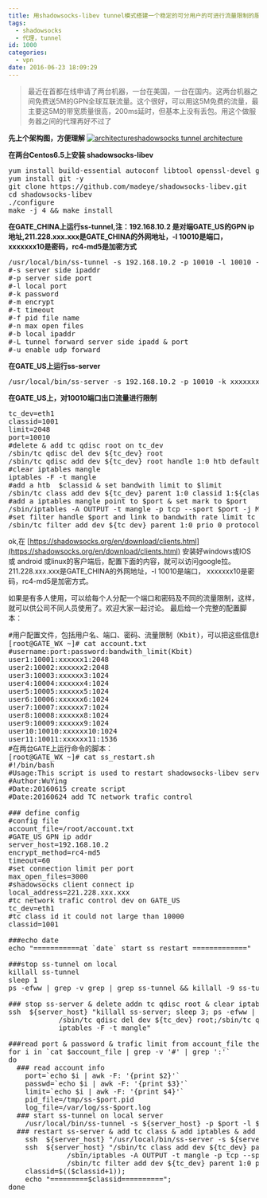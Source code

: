 ```yaml
---
title: 用shadowsocks-libev tunnel模式搭建一个稳定的可分用户的可进行流量限制的服务器之间的代理
tags:
  - shadowsocks
  - 代理，tunnel
id: 1000
categories:
  - vpn
date: 2016-06-23 18:09:29
---
```


> 最近在首都在线申请了两台机器，一台在美国，一台在国内。这两台机器之间免费送5M的GPN全球互联流量。这个很好，可以用这5M免费的流量，最主要这5M的带宽质量很高，200ms延时，但基本上没有丢包。用这个做服务器之间的代理再好不过了

**先上个架构图，方便理解**
[![architecture](http://www.m690.com/wp-content/uploads/2016/06/architecture-1024x539.jpg)shadowsocks tunnel architecture](http://www.m690.com/wp-content/uploads/2016/06/architecture.jpg)

**在两台Centos6.5上安装 shadowsocks-libev**
<pre>
yum install build-essential autoconf libtool openssl-devel gcc -y
yum install git -y
git clone https://github.com/madeye/shadowsocks-libev.git
cd shadowsocks-libev
./configure
make -j 4 && make install
</pre>

**在GATE_CHINA上运行ss-tunnel,注：192.168.10.2 是对端GATE_US的GPN ip地址,211.228.xxx.xxx是GATE_CHINA的外网地址，-l 10010是端口， xxxxxxx10是密码，rc4-md5是加密方式**
<pre>
/usr/local/bin/ss-tunnel -s 192.168.10.2 -p 10010 -l 10010 -k xxxxxxx10 -m rc4-md5 -t 60 -f /tmp/ss-10010.pid -n 3000 -b 221.228.109.xxx -L 192.168.10.2:10010 -u
#-s server side ipaddr
#-p server side port
#-l local port
#-k password
#-m encrypt
#-t timeout
#-f pid file name
#-n max open files
#-b local ipaddr
#-L tunnel forward server side ipadd & port
#-u enable udp forward
</pre>

**在GATE_US上运行ss-server**
<pre>
/usr/local/bin/ss-server -s 192.168.10.2 -p 10010 -k xxxxxxx10 -m rc4-md5 -t 60 -f /tmp/ss-10010.pid -n 3000 -u
</pre>

**在GATE_US上，对10010端口出口流量进行限制**
<pre>
tc_dev=eth1
classid=1001
limit=2048
port=10010
#delete & add tc qdisc root on tc_dev
/sbin/tc qdisc del dev ${tc_dev} root
/sbin/tc qdisc add dev ${tc_dev} root handle 1:0 htb default 10
#clear iptables mangle 
iptables -F -t mangle
#add a htb  $classid & set bandwith limit to $limit
/sbin/tc class add dev ${tc_dev} parent 1:0 classid 1:${classid} htb rate ${limit}kbit burst 10k
#add a iptables mangle point to $port & set mark to $port
/sbin/iptables -A OUTPUT -t mangle -p tcp --sport $port -j MARK --set-mark $port
#set filter handle $port and link to bandwith rate limit tc $classid  
/sbin/tc filter add dev ${tc_dev} parent 1:0 prio 0 protocol ip handle $port fw flowid 1:${classid}"
</pre>

ok,在 [https://shadowsocks.org/en/download/clients.html](https://shadowsocks.org/en/download/clients.html) 安装好windows或IOS 或 android 或linux的客户端后，配置下面的内容，就可以访问google拉。
211.228.xxx.xxx是GATE_CHINA的外网地址，-l 10010是端口， xxxxxxx10是密码，rc4-md5是加密方式。

如果是有多人使用，可以给每个人分配一个端口和密码及不同的流量限制，这样，就可以供公司不同人员使用了。欢迎大家一起讨论。
最后给一个完整的配置脚本：
<pre>
#用户配置文件，包括用户名、端口、密码、流量限制（Kbit)，可以把这些信息给不同的用户，实现不同用户，不同端口密码，不同流量限制。
[root@GATE_WX ~]# cat account.txt 
#username:port:password:bandwith_limit(Kbit)
user1:10001:xxxxxx1:2048
user2:10002:xxxxxx2:2048
user3:10003:xxxxxx3:1024
user4:10004:xxxxxx4:1024
user5:10005:xxxxxx5:1024
user6:10006:xxxxxx6:1024
user7:10007:xxxxxx7:1024
user8:10008:xxxxxx8:1024
user9:10009:xxxxxx9:1024
user10:10010:xxxxxx10:1024
user11:10011:xxxxxx11:1536
#在两台GATE上运行命令的脚本：
[root@GATE_WX ~]# cat ss_restart.sh
#!/bin/bash
#Usage:This script is used to restart shadowsocks-libev service and set tc network trafic control,This script run on GATE_CHINA
#Author:WuYing
#Date:20160615 create script
#Date:20160624 add TC network trafic control

### define config
#config file
account_file=/root/account.txt
#GATE_US GPN ip addr
server_host=192.168.10.2
encrypt_method=rc4-md5
timeout=60
#set connection limit per port
max_open_files=3000
#shadowsocks client connect ip
local_address=221.228.xxx.xxx
#tc network trafic control dev on GATE_US
tc_dev=eth1
#tc class id it could not large than 10000
classid=1001

###echo date
echo "===========at `date` start ss restart ============="

###stop ss-tunnel on local
killall ss-tunnel 
sleep 1
ps -efww | grep -v grep | grep ss-tunnel && killall -9 ss-tunnel  

### stop ss-server & delete addn tc qdisc root & clear iptables -t mangle on remote server
ssh  ${server_host} "killall ss-server; sleep 3; ps -efww | grep -v grep | grep ss-server && killall -9 ss-server;\
            /sbin/tc qdisc del dev ${tc_dev} root;/sbin/tc qdisc add dev ${tc_dev} root handle 1:0 htb default 10;\
            iptables -F -t mangle"

###read port & password & trafic limit from account_file then start ss-tunnel ss-server tc
for i in `cat $account_file | grep -v '#' | grep ':'`
do
  ### read account info
    port=`echo $i | awk -F: '{print $2}'`
    passwd=`echo $i | awk -F: '{print $3}'`
    limit=`echo $i | awk -F: '{print $4}'`
    pid_file=/tmp/ss-$port.pid
    log_file=/var/log/ss-$port.log
  ### start ss-tunnel on local server
    /usr/local/bin/ss-tunnel -s ${server_host} -p $port -l $port -k $passwd -m ${encrypt_method} -t ${timeout}  -f ${pid_file} -n ${max_open_files} -b ${local_address} -L ${server_host}:$port -u > ${log_file} 2>&1 & 
  ### restart ss-server & add tc class & add iptables & add tc filter on remote server
    ssh  ${server_host} "/usr/local/bin/ss-server -s ${server_host} -p $port  -k $passwd -m ${encrypt_method} -t ${timeout}  -f ${pid_file} -n ${max_open_files}   -u > ${log_file} 2>&1 &"
    ssh  ${server_host} "/sbin/tc class add dev ${tc_dev} parent 1:0 classid 1:${classid} htb rate ${limit}kbit burst 10k;\
              /sbin/iptables -A OUTPUT -t mangle -p tcp --sport $port -j MARK --set-mark $port;\
              /sbin/tc filter add dev ${tc_dev} parent 1:0 prio 0 protocol ip handle $port fw flowid 1:${classid}"
    classid=$(($classid+1));
    echo "=========$classid==========";
done 
</pre>